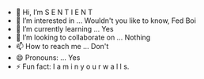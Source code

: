 - 👋 Hi, I’m S E N T I E N T
- 👀 I’m interested in ... Wouldn't you like to know, Fed Boi
- 🌱 I’m currently learning ... Yes
- 💞️ I’m looking to collaborate on ... Nothing
- 📫 How to reach me ... Don't
- 😄 Pronouns: ... Yes
- ⚡ Fun fact: I   a m   i n   y o u r   w a l l s.

<!---
TheRogueSpy/TheRogueSpy is a ✨ special ✨ repository because its `README.md` (this file) appears on your GitHub profile.
You can click the Preview link to take a look at your changes.
--->
